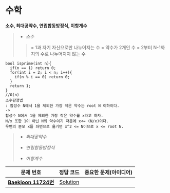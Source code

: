 # 수학   
__소수, 최대공약수, 연립합동방정식, 이항계수__   
>*  _소수_
>> = 1과 자기 자신으로만 나누어지는 수 = 약수가 2개인 수
>> = 2부터 N-1까지의 수로 나누어지지 않는 수
```
bool isprime(int n){
  if(n == 1) return 0;
  for(int i = 2; i < n; i++){
    if(n % i == 0) return 0;
  }
  return 1;
}
//O(n)
소수판정법
: 합성수 N에서 1을 제외한 가장 작은 약수는 root N 이하이다.
->
합성수 N에서 1을 제외한 가장 작은 약수를 x라고 하자.
N/x 또한 1이 아닌 N의 약수이기 때문에 x<= (N/x)이다.
우변의 분모 x를 좌변으로 옮기면 x^2 <= N이므로 x <= root N.
```

>*  _최대공약수_
>>  
>*  _연립합동방정식_
>>
>*  _이항계수_
>>  
| 문제 번호 | 정답 코드 |  중요한 문제(아이디어) | 
| :--: | :--: |:--: |
| __[Baekjoon 11724번](https://www.acmicpc.net/problem/11724)__   | [Solution](https://github.com/jhmin-kk99/Algorithm-Study/blob/main/Graph/11724.cpp)    | |
